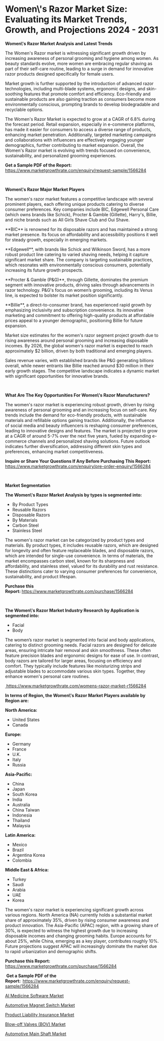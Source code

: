 <p><h1>Women\'s Razor Market Size: Evaluating its Market Trends, Growth, and Projections 2024 - 2031</h1></p><p><strong>Women\'s Razor Market Analysis and Latest Trends</strong></p>
<p><p>The Women's Razor market is witnessing significant growth driven by increasing awareness of personal grooming and hygiene among women. As beauty standards evolve, more women are embracing regular shaving as part of their self-care routine, leading to a surge in demand for innovative razor products designed specifically for female users. </p><p>Market growth is further supported by the introduction of advanced razor technologies, including multi-blade systems, ergonomic designs, and skin-soothing features that promote comfort and efficiency. Eco-friendly and sustainable products are also gaining traction as consumers become more environmentally conscious, prompting brands to develop biodegradable and recyclable options.</p><p>The Women's Razor Market is expected to grow at a CAGR of 6.8% during the forecast period. Retail expansion, especially in e-commerce platforms, has made it easier for consumers to access a diverse range of products, enhancing market penetration. Additionally, targeted marketing campaigns and collaborations with influencers are effectively engaging younger demographics, further contributing to market expansion. Overall, the Women's Razor market is evolving with trends focused on convenience, sustainability, and personalized grooming experiences.</p></p>
<p><strong>Get a Sample PDF of the Report:&nbsp;</strong> <a href="https://www.marketgrowthrate.com/enquiry/request-sample/1566284">https://www.marketgrowthrate.com/enquiry/request-sample/1566284</a></p>
<p>&nbsp;</p>
<p><strong>Women\'s Razor Major Market Players</strong></p>
<p><p>The women's razor market features a competitive landscape with several prominent players, each offering unique products catering to diverse consumer preferences. Key companies include BIC, Edgewell Personal Care (which owns brands like Schick), Procter & Gamble (Gillette), Harry's, Billie, and niche brands such as All Girls Shave Club and Oui Shave.</p><p>**BIC** is renowned for its disposable razors and has maintained a strong market presence. Its focus on affordability and accessibility positions it well for steady growth, especially in emerging markets. </p><p>**Edgewell**, with brands like Schick and Wilkinson Sword, has a more robust product line catering to varied shaving needs, helping it capture significant market share. The company is targeting sustainable practices, which resonates with environmentally conscious consumers, potentially increasing its future growth prospects.</p><p>**Procter & Gamble (P&G)**, through Gillette, dominates the premium segment with innovative products, driving sales through advancements in razor technology. P&G's focus on women’s grooming, including its Venus line, is expected to bolster its market position significantly.</p><p>**Billie**, a direct-to-consumer brand, has experienced rapid growth by emphasizing inclusivity and subscription convenience. Its innovative marketing and commitment to offering high-quality products at affordable prices appeal to a younger demographic, positioning Billie for future expansion.</p><p>Market size estimates for the women's razor segment project growth due to rising awareness around personal grooming and increasing disposable incomes. By 2026, the global women's razor market is expected to reach approximately $2 billion, driven by both traditional and emerging players.</p><p>Sales revenue varies, with established brands like P&G generating billions overall, while newer entrants like Billie reached around $30 million in their early growth stages. The competitive landscape indicates a dynamic market with significant opportunities for innovative brands.</p></p>
<p>&nbsp;</p>
<p><strong>What Are The Key Opportunities For Women\'s Razor Manufacturers?</strong></p>
<p><p>The women's razor market is experiencing robust growth, driven by rising awareness of personal grooming and an increasing focus on self-care. Key trends include the demand for eco-friendly products, with sustainable materials and refillable options gaining traction. Additionally, the influence of social media and beauty influencers is reshaping consumer preferences, leading to innovative designs and features. The market is projected to grow at a CAGR of around 5-7% over the next five years, fueled by expanding e-commerce channels and personalized shaving solutions. Future outlook indicates further diversification, addressing different skin types and preferences, enhancing market competitiveness.</p></p>
<p><strong>Inquire or Share Your Questions If Any Before Purchasing This Report:</strong> <a href="https://www.marketgrowthrate.com/enquiry/pre-order-enquiry/1566284">https://www.marketgrowthrate.com/enquiry/pre-order-enquiry/1566284</a></p>
<p>&nbsp;</p>
<p><strong>Market Segmentation</strong></p>
<p><strong>The Women\'s Razor Market Analysis by types is segmented into:</strong></p>
<p><ul><li>By Product Types</li><li>Reusable Razors</li><li>Disposable Razors</li><li>By Materials</li><li>Carbon Steel</li><li>Stainless Steel</li></ul></p>
<p><p>The women's razor market can be categorized by product types and materials. By product types, it includes reusable razors, which are designed for longevity and often feature replaceable blades, and disposable razors, which are intended for single-use convenience. In terms of materials, the market encompasses carbon steel, known for its sharpness and affordability, and stainless steel, valued for its durability and rust resistance. These distinctions cater to varying consumer preferences for convenience, sustainability, and product lifespan.</p></p>
<p><strong>Purchase this Report:&nbsp;</strong><a href="https://www.marketgrowthrate.com/purchase/1566284">https://www.marketgrowthrate.com/purchase/1566284</a></p>
<p>&nbsp;</p>
<p><strong>The Women\'s Razor Market Industry Research by Application is segmented into:</strong></p>
<p><ul><li>Facial</li><li>Body</li></ul></p>
<p><p>The women’s razor market is segmented into facial and body applications, catering to distinct grooming needs. Facial razors are designed for delicate areas, ensuring intricate hair removal and skin smoothness. These often feature precision blades and ergonomic designs for ease of use. In contrast, body razors are tailored for larger areas, focusing on efficiency and comfort. They typically include features like moisturizing strips and adjustable blades to accommodate various skin types. Together, they enhance women's personal care routines.</p></p>
<p><a href="https://www.marketgrowthrate.com/womens-razor-market-r1566284">&nbsp;https://www.marketgrowthrate.com/womens-razor-market-r1566284</a></p>
<p><strong>In terms of Region, the Women\'s Razor Market Players available by Region are:</strong></p>
<p>
    <p> <strong> North America: </strong>
        <ul>
            <li>United States</li>
            <li>Canada</li>
        </ul>
        </p> 
    <p> <strong> Europe: </strong>
        <ul>
            <li>Germany</li>
            <li>France</li>
            <li>U.K.</li>
            <li>Italy</li>
            <li>Russia</li>
        </ul>
        </p> 
    <p> <strong> Asia-Pacific: </strong>
        <ul>
            <li>China</li>
            <li>Japan</li>
            <li>South Korea</li>
            <li>India</li>
            <li>Australia</li>
            <li>China Taiwan</li>
            <li>Indonesia</li>
            <li>Thailand</li>
            <li>Malaysia</li>
        </ul>
        </p> 
    <p> <strong> Latin America: </strong>
        <ul>
            <li>Mexico</li>
            <li>Brazil</li>
            <li>Argentina Korea</li>
            <li>Colombia</li>
        </ul>
        </p> 
    <p> <strong> Middle East & Africa: </strong>
        <ul>
            <li>Turkey</li>
            <li>Saudi</li>
            <li>Arabia</li>
            <li>UAE</li>
            <li>Korea</li>
        </ul>
    </p>
    </p>
<p><p>The women's razor market is experiencing significant growth across various regions. North America (NA) currently holds a substantial market share of approximately 35%, driven by rising consumer awareness and product innovation. The Asia-Pacific (APAC) region, with a growing share of 30%, is expected to witness the highest growth due to increasing disposable incomes and changing grooming habits. Europe accounts for about 25%, while China, emerging as a key player, contributes roughly 10%. Future projections suggest APAC will increasingly dominate the market due to rapid urbanization and demographic shifts.</p></p>
<p><strong>Purchase this Report: </strong><a href="https://www.marketgrowthrate.com/purchase/1566284">https://www.marketgrowthrate.com/purchase/1566284</a></p>
<p>&nbsp;<strong>Get a Sample PDF of the Report:&nbsp;&nbsp;</strong><a href="https://www.marketgrowthrate.com/enquiry/request-sample/1566284">https://www.marketgrowthrate.com/enquiry/request-sample/1566284</a></p>
<p><strong></strong></p>
<p><p><a href="https://github.com/PeterParrish5/Market-Research-Report-List-6/blob/main/ai-medicine-software-market.md">AI Medicine Software Market</a></p><p><a href="https://medium.com/@test11.4/global-automotive-magnet-switch-market-size-share-analysis-by-product-type-by-application-by-2e259792f441?postPublishedType=repub">Automotive Magnet Switch Market</a></p><p><a href="https://www.linkedin.com/pulse/global-product-liability-insurance-market-opportunities-oxdvc?trackingId=GNLgFfq5QXO%2Brdi9%2Fd5QOQ%3D%3D">Product Liability Insurance Market</a></p><p><a href="https://issuu.com/reportprime-2/docs/blow-off-valves-bov-market-size-203_03b8d4ba8ccfd0">Blow-off Valves (BOV) Market</a></p><p><a href="https://medium.com/@test11.4/automotive-main-shaft-market-insights-market-products-and-regional-analysis-forecasted-for-period-076406006a65?postPublishedType=repub">Automotive Main Shaft Market</a></p></p>